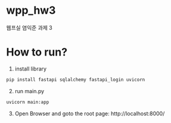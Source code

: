 # wpp_hw3
웹프실 염익준 과제 3


# How to run?

1. install library

```python
pip install fastapi sqlalchemy fastapi_login uvicorn

```

2. run main.py

```python
uvicorn main:app
```

3. Open Browser and goto the root page: http://localhost:8000/
#
